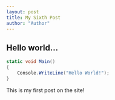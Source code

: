 ```yaml
--- 
layout: post
title: My Sixth Post
author: "Author"
---
```


## Hello world...

```cs
static void Main() 
{
    Console.WriteLine("Hello World!");
}
```


This is my first post on the site!
